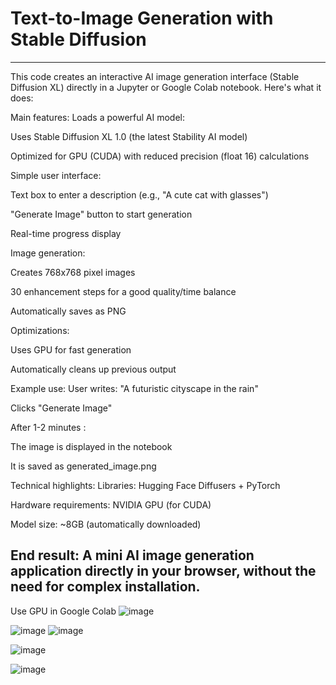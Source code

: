 ﻿# Text-to-Image Generation with Stable Diffusion
------------------------------------------------
This code creates an interactive AI image generation interface (Stable Diffusion XL) directly in a Jupyter or Google Colab notebook. Here's what it does:

Main features:
Loads a powerful AI model:

Uses Stable Diffusion XL 1.0 (the latest Stability AI model)

Optimized for GPU (CUDA) with reduced precision (float 16) calculations

Simple user interface:

Text box to enter a description (e.g., "A cute cat with glasses")

"Generate Image" button to start generation

Real-time progress display

Image generation:

Creates 768x768 pixel images

30 enhancement steps for a good quality/time balance

Automatically saves as PNG

Optimizations:

Uses GPU for fast generation

Automatically cleans up previous output

Example use:
User writes: "A futuristic cityscape in the rain"

Clicks "Generate Image"

After 1-2 minutes :

The image is displayed in the notebook

It is saved as generated_image.png

Technical highlights:
Libraries: Hugging Face Diffusers + PyTorch

Hardware requirements: NVIDIA GPU (for CUDA)

Model size: ~8GB (automatically downloaded)

End result:
A mini AI image generation application directly in your browser, without the need for complex installation.
------------------------------------------------
 Use GPU in Google Colab
 ![image](https://github.com/user-attachments/assets/12c7a4e7-a4da-487c-a4b0-867d0c33e75f)

 ![image](https://github.com/user-attachments/assets/bdd79daf-159a-4c4e-a9ad-1324d1e863a1)
 ![image](https://github.com/user-attachments/assets/3192c331-15cf-4416-9bca-021c70bc6ca9)

 ![image](https://github.com/user-attachments/assets/ed82e471-c57d-441c-be1d-4978e1221bfd)

 ![image](https://github.com/user-attachments/assets/5a5e7608-cc71-4d5b-a49c-be5a71a41b52)





